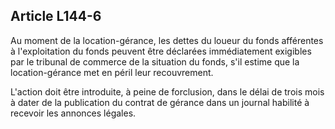 Article L144-6
----
Au moment de la location-gérance, les dettes du loueur du fonds afférentes à
l'exploitation du fonds peuvent être déclarées immédiatement exigibles par le
tribunal de commerce de la situation du fonds, s'il estime que la
location-gérance met en péril leur recouvrement.

L'action doit être introduite, à peine de forclusion, dans le délai de trois
mois à dater de la publication du contrat de gérance dans un journal habilité à
recevoir les annonces légales.
